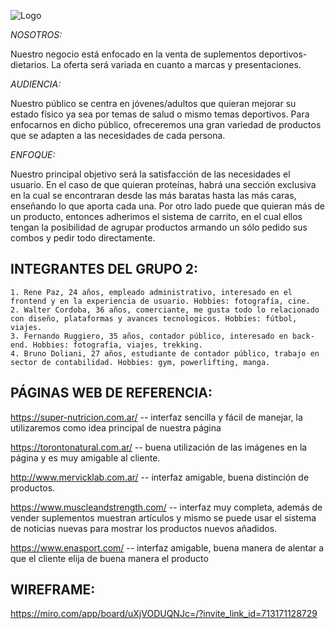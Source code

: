 ![Logo](https://user-images.githubusercontent.com/100803671/161872447-fc827daf-f354-400a-ad87-ebd101acdedc.png)


*NOSOTROS:*

Nuestro negocio está enfocado en la venta de suplementos deportivos-dietarios. La oferta será variada en cuanto a marcas y presentaciones.

*AUDIENCIA:*

Nuestro público se centra en jóvenes/adultos que quieran mejorar su estado físico ya sea por temas de salud o mismo temas deportivos. Para enfocarnos en dicho público, ofreceremos una gran variedad de productos que se adapten a las necesidades de cada persona.

*ENFOQUE:*

Nuestro principal objetivo será la satisfacción de las necesidades el usuario. En el caso de que quieran proteínas, habrá una sección exclusiva en la cual se encontraran desde las más baratas hasta las más caras, enseñando lo que aporta cada una. Por otro lado puede que quieran más de un producto, entonces adherimos el sistema de carrito, en el cual ellos tengan la posibilidad de agrupar productos armando un sólo pedido sus combos y pedir todo directamente.

## INTEGRANTES DEL GRUPO 2:
```
1. Rene Paz, 24 años, empleado administrativo, interesado en el frontend y en la experiencia de usuario. Hobbies: fotografía, cine.
2. Walter Cordoba, 36 años, comerciante, me gusta todo lo relacionado con diseño, plataformas y avances tecnologicos. Hobbies: fútbol, viajes.
3. Fernando Ruggiero, 35 años, contador público, interesado en back-end. Hobbies: fotografía, viajes, trekking.
4. Bruno Doliani, 27 años, estudiante de contador público, trabajo en sector de contabilidad. Hobbies: gym, powerlifting, manga.
```
## PÁGINAS WEB DE REFERENCIA:

https://super-nutricion.com.ar/ -- interfaz sencilla y fácil de manejar, la utilizaremos como idea principal de nuestra página

https://torontonatural.com.ar/ -- buena utilización de las imágenes en la página y es muy amigable al cliente.

http://www.mervicklab.com.ar/ -- interfaz amigable, buena distinción de productos.

https://www.muscleandstrength.com/ -- interfaz muy completa, además de vender suplementos muestran artículos y mismo se puede usar el sistema de noticias nuevas para mostrar los productos nuevos añadidos.

https://www.enasport.com/ -- interfaz amigable, buena manera de alentar a que el cliente elija de buena manera el producto

## WIREFRAME:

https://miro.com/app/board/uXjVODUQNJc=/?invite_link_id=713171128729
